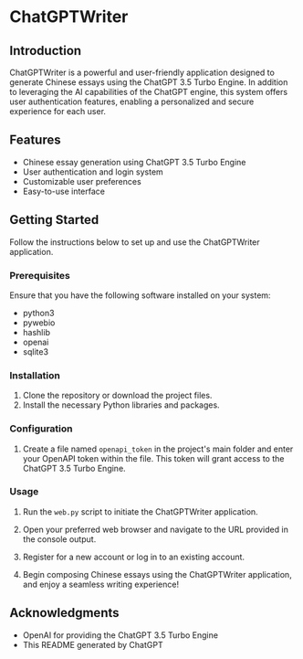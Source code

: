 # ChatGPTWriter

## Introduction

ChatGPTWriter is a powerful and user-friendly application designed to generate Chinese essays using the ChatGPT 3.5 Turbo Engine. In addition to leveraging the AI capabilities of the ChatGPT engine, this system offers user authentication features, enabling a personalized and secure experience for each user.

## Features

- Chinese essay generation using ChatGPT 3.5 Turbo Engine
- User authentication and login system
- Customizable user preferences
- Easy-to-use interface

## Getting Started

Follow the instructions below to set up and use the ChatGPTWriter application.

### Prerequisites

Ensure that you have the following software installed on your system:

- python3
- pywebio
- hashlib
- openai
- sqlite3

### Installation

1. Clone the repository or download the project files.
2. Install the necessary Python libraries and packages.

### Configuration

1. Create a file named `openapi_token` in the project's main folder and enter your OpenAPI token within the file. This token will grant access to the ChatGPT 3.5 Turbo Engine.

### Usage

1. Run the `web.py` script to initiate the ChatGPTWriter application.

2. Open your preferred web browser and navigate to the URL provided in the console output.

3. Register for a new account or log in to an existing account.

4. Begin composing Chinese essays using the ChatGPTWriter application, and enjoy a seamless writing experience!

## Acknowledgments

- OpenAI for providing the ChatGPT 3.5 Turbo Engine
- This README generated by ChatGPT



